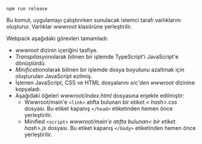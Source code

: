 ```console
npm run release
```

Bu komut, uygulamayı çalıştırırken sunulacak istemci tarafı varlıklarını oluşturur. Varlıklar *wwwroot* klasörüne yerleştirilir.

Webpack aşağıdaki görevleri tamamladı:

* *wwwroot* dizinin içeriğini tasfiye.
* *Transpilasyon*olarak bilinen bir işlemde TypeScript'i JavaScript'e dönüştürdü.
* *Minification*olarak bilinen bir işlemde dosya boyutunu azaltmak için oluşturulan JavaScript ezilmiş.
* İşlenen JavaScript, CSS ve HTML dosyalarını *src'den* *wwwroot* dizinine kopyaladı.
* Aşağıdaki öğeleri *wwwroot/index.html* dosyasına enjekte edilmiştir:
  * Wwwroot/main'e `<link>` atıfta bulunan bir *etiket.\< hash\>.css* dosyası. Bu etiket kapanış `</head>` etiketinden hemen önce yerleştirilir.
  * Minified `<script>` *wwwroot/main'e atıfta bulunan\< bir etiket. hash\>.js* dosyası. Bu etiket kapanış `</body>` etiketinden hemen önce yerleştirilir.